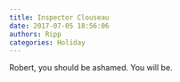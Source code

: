 ```yaml
---
title: Inspector Clouseau
date: 2017-07-05 18:56:06
authors: Ripp
categories: Holiday
---
```


 Robert, you should be ashamed. You will be.